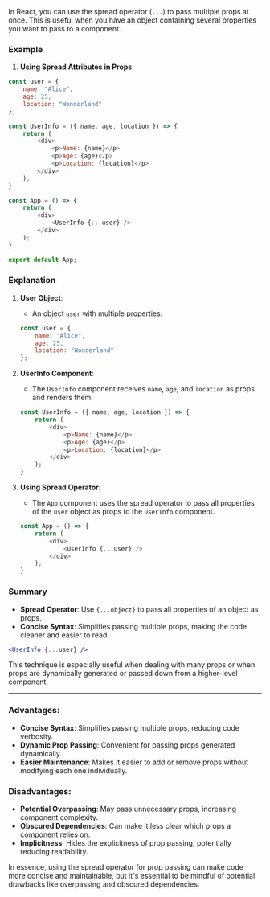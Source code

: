 In React, you can use the spread operator (`...`) to pass multiple props at once. This is useful when you have an object containing several properties you want to pass to a component.

### Example

1. **Using Spread Attributes in Props**:

```javascript
const user = {
    name: "Alice",
    age: 25,
    location: "Wonderland"
};

const UserInfo = ({ name, age, location }) => {
    return (
        <div>
            <p>Name: {name}</p>
            <p>Age: {age}</p>
            <p>Location: {location}</p>
        </div>
    );
}

const App = () => {
    return (
        <div>
            <UserInfo {...user} />
        </div>
    );
}

export default App;
```

### Explanation

1. **User Object**:
   - An object `user` with multiple properties.

   ```javascript
   const user = {
       name: "Alice",
       age: 25,
       location: "Wonderland"
   };
   ```

2. **UserInfo Component**:
   - The `UserInfo` component receives `name`, `age`, and `location` as props and renders them.

   ```javascript
   const UserInfo = ({ name, age, location }) => {
       return (
           <div>
               <p>Name: {name}</p>
               <p>Age: {age}</p>
               <p>Location: {location}</p>
           </div>
       );
   }
   ```

3. **Using Spread Operator**:
   - The `App` component uses the spread operator to pass all properties of the `user` object as props to the `UserInfo` component.

   ```javascript
   const App = () => {
       return (
           <div>
               <UserInfo {...user} />
           </div>
       );
   }
   ```

### Summary

- **Spread Operator**: Use `{...object}` to pass all properties of an object as props.
- **Concise Syntax**: Simplifies passing multiple props, making the code cleaner and easier to read.

```jsx
<UserInfo {...user} />
```

This technique is especially useful when dealing with many props or when props are dynamically generated or passed down from a higher-level component.


***


### Advantages:

- **Concise Syntax**: Simplifies passing multiple props, reducing code verbosity.
- **Dynamic Prop Passing**: Convenient for passing props generated dynamically.
- **Easier Maintenance**: Makes it easier to add or remove props without modifying each one individually.

### Disadvantages:

- **Potential Overpassing**: May pass unnecessary props, increasing component complexity.
- **Obscured Dependencies**: Can make it less clear which props a component relies on.
- **Implicitness**: Hides the explicitness of prop passing, potentially reducing readability.

In essence, using the spread operator for prop passing can make code more concise and maintainable, but it's essential to be mindful of potential drawbacks like overpassing and obscured dependencies.